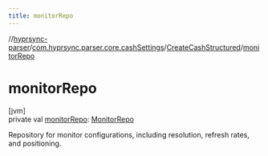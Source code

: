 ```yaml
---
title: monitorRepo
---
```

//[hyprsync-parser](../../../index.html)/[com.hyprsync.parser.core.cashSettings](../index.html)/[CreateCashStructured](index.html)/[monitorRepo](monitor-repo.html)



# monitorRepo



[jvm]\
private val [monitorRepo](monitor-repo.html): [MonitorRepo](../../com.hyprsync.parser.repo.sortSettings/-monitor-repo/index.html)



Repository for monitor configurations, including resolution, refresh rates, and positioning.




